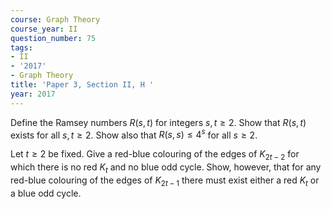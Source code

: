 ```yaml
---
course: Graph Theory
course_year: II
question_number: 75
tags:
- II
- '2017'
- Graph Theory
title: 'Paper 3, Section II, H '
year: 2017
---
```




Define the Ramsey numbers $R(s, t)$ for integers $s, t \geqslant 2$. Show that $R(s, t)$ exists for all $s, t \geqslant 2$. Show also that $R(s, s) \leqslant 4^{s}$ for all $s \geqslant 2$.

Let $t \geqslant 2$ be fixed. Give a red-blue colouring of the edges of $K_{2 t-2}$ for which there is no red $K_{t}$ and no blue odd cycle. Show, however, that for any red-blue colouring of the edges of $K_{2 t-1}$ there must exist either a red $K_{t}$ or a blue odd cycle.